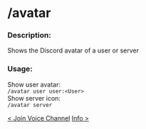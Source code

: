# /avatar

### Description:
Shows the Discord avatar of a user or server<br>

### Usage:
Show user avatar:<br>
`/avatar user user:<User>`<br>
Show server icon:<br>
`/avatar server`<br>

<a class="button prev" href="/#/commands/musiccommands/joinvc" role="button">< Join Voice Channel</a>
<a class="button next" href="/#/commands/basiccommands/info" role="button">Info ></a>
